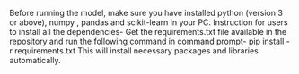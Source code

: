 Before running the model, make sure you have installed python (version 3 or above), numpy , pandas and scikit-learn in your PC. 
Instruction for users to install all the dependencies-
    Get the requirements.txt file available in the repository and run the following command in command prompt-
    pip install -r requirements.txt
This will install necessary packages and libraries automatically.

